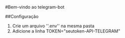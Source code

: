 #Bem-vindo ao telegram-bot

##Configuração
1. Crie um arquivo ''.env'' na mesma pasta
2. Adicione a linha TOKEN="seutoken-API-TELEGRAM"

